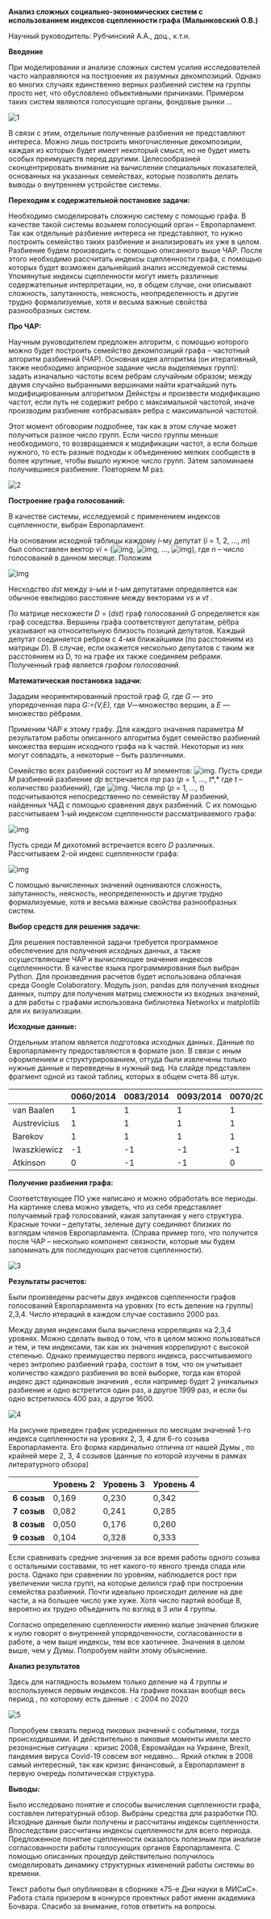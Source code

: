 **Анализ сложных социально-экономических систем с использованием индексов сцепленности графа (Малынковский О.В.)**

Научный руководитель: Рубчинский А.А., доц., к.т.н.

**Введение**

При моделировании и анализе сложных систем усилия исследователей часто направляются на построение их разумных декомпозиций. Однако во многих случаях единственно верных разбиений систем на группы просто нет, что обусловлено объективными причинами. Примером таких систем являются голосующие органы, фондовые рынки …

![1](..\images\1.jpg)

В связи с этим, отдельные полученные разбиения не представляют интереса. Можно лишь построить многочисленные декомпозиции, каждая из которых будет имеет некоторый смысл, но не будет иметь особых преимуществ перед другими. Целесообразней сконцентрировать внимание на вычислении специальных показателей, основанных на указанных семействах, которые позволять делать выводы о внутреннем устройстве системы.

**Переходим к содержательной постановке задачи:**

Необходимо смоделировать сложную систему с помощью графа. В качестве такой системы возьмем голосующий орган – Европарламент. Так как отдельные разбиение интереса не представляют, то нужно построить семейство таких разбиение и анализировать их уже в целом. Разбиение будем производить с помощью описанного выше ЧАР. После этого необходимо рассчитать индексы сцепленности графа, с помощью которых будет возможен дальнейший анализ исследуемой системы. Упомянутые индексы сцепленности могут иметь различные содержательные интерпретации, но, в общем случае, они описывают сложность, запутанность, неясность, неопределенность и другие трудно формализуемые, хотя и весьма важные свойства разнообразных систем.

**Про ЧАР:**

Научным руководителем предложен алгоритм, с помощью которого можно будет построить семейство декомпозиций графа – частотный алгоритм разбиений (ЧАР). Основная идея алгоритма (он итеративный, также необходимо априорное задание числа выделяемых групп): задать изначально частоты всем ребрам случайным образом; между двумя случайно выбранными вершинами найти кратчайший путь модифицированным алгоритмом Дейкстры и произвести модификацию частот, если путь не содержит ребро с максимальной частотой, иначе производим разбиение «отбрасывая» ребра с максимальной частотой.

Этот момент обговорим подробнее, так как в этом случае может получиться разное число групп. Если число группы меньше необходимого, то возвращаемся к модификации частот, а если больше нужного, то есть разные подходы к объединению мелких сообществ в более крупные, чтобы вышло нужное число групп. Затем запоминаем получившиеся разбиение. Повторяем M раз.

![2](..\images\2.jpg)

**Построение графа голосований:**

В качестве системы, исследуемой с применением индексов сцепленности, выбран Европарламент.

На основании исходной таблицы каждому *i*-му депутат (*i* = 1, 2, …, *m*) был сопоставлен вектор *vi* = (![img](file:///C:/Users/oleg/AppData/Local/Temp/msohtmlclip1/01/clip_image010.png), ![img](file:///C:/Users/oleg/AppData/Local/Temp/msohtmlclip1/01/clip_image012.png), …, ![img](file:///C:/Users/oleg/AppData/Local/Temp/msohtmlclip1/01/clip_image014.png)), где *n* – число голосований в данном месяце. Положим

![img](file:///C:/Users/oleg/AppData/Local/Temp/msohtmlclip1/01/clip_image016.png)

Несходство *dst* между *s*-ым и *t*-ым депутатами определяется как обычное евклидово расстояние между векторами *vs* и *vt* .

По матрице несхожести *D* = (*dst*) граф голосований *G* определяется как граф соседства. Вершины графа соответствуют депутатам, рёбра указывают на относительную близость позиций депутатов. Каждый депутат соединяется ребром с 4-мя ближайшими (по расстояниям из матрицы *D*). В случае, если окажется несколько депутатов с таким же расстоянием из D, то на графе их также соединяем ребрами. Полученный граф является *графом голосований*.



**Математическая постановка задачи:**

Зададим неориентированный простой граф *G,* где *G* — это упорядоченная пара *G:=(V,E),* где *V*—множество вершин, а *E* — множество рёбрами.

Применим ЧАР к этому графу. Для каждого значения параметра *M* результатом работы описанного алгоритма будет семейство разбиений множества вершин исходного графа на k частей. Некоторые из них могут совпадать, а некоторые – быть различными.

Семейство всех разбиений состоит из *M* элементов: ![img](file:///C:/Users/oleg/AppData/Local/Temp/msohtmlclip1/01/clip_image002.png). Пусть среди *M* разбиений разбиение *dp* встречается *mp* раз (*p* = 1, …, *t**,* где *t* *–* количество разбиений), где ![img](file:///C:/Users/oleg/AppData/Local/Temp/msohtmlclip1/01/clip_image004.png). Числа *mp* (*p* = 1, …, *t*) подсчитываются непосредственно по семейству *M* разбиений, найденных ЧАД с помощью сравнения двух разбиений. С их помощью рассчитываем 1-ый индексом сцепленности рассматриваемого графа: 

![img](file:///C:/Users/oleg/AppData/Local/Temp/msohtmlclip1/01/clip_image006.png)

Пусть среди *M* дихотомий встречается всего *D* различных. Рассчитываем 2-ой индекс сцепленности графа:

![img](file:///C:/Users/oleg/AppData/Local/Temp/msohtmlclip1/01/clip_image008.png)

С помощью вычисленных значений оцениваются сложность, запутанность, неясность, неопределенность и другие трудно формализуемые, хотя и весьма важные свойства разнообразных систем.



**Выбор средств для решения задачи:**

Для решения поставленной задачи требуется программное обеспечение для получения исходных данных, а также осуществляющее ЧАР и вычисляющее значения индексов сцепленнности. В качестве языка программирования был выбран Python. Для произведения расчетов будет использована облачная среда Google Colaboratory. Модуль json, pandas для получения входных данных,  numpy для получения матриц смежности из входных значений, а для работы с графами использована библиотека Networkx и matplotlib для их визуализации.

**Исходные данные:**

Отдельным этапом является подготовка исходных данных. Данные по Европарламенту предоставляются в формате json. В связи с иным оформлением и структурированием, оттуда были извлечены только нужные данные и переведены в нужный вид. На слайде представлен фрагмент одной из такой таблиц, которых в общем счета 86 штук.

|              | 0060/2014 | 0083/2014 | 0093/2014 | 0070/2014 | 0080/2014 | 0168/2014 | 0025/2014 |
| ------------ | --------- | --------- | --------- | --------- | --------- | --------- | --------- |
| van Baalen   | 1         | 1         | 1         | 1         | 1         | 1         | 1         |
| Austrevicius | 1         | 1         | 1         | 1         | 1         | 1         | 1         |
| Barekov      | 1         | 1         | 1         | 1         | 1         | 1         | -1        |
| Iwaszkiewicz | -1        | -1        | -1        | -1        | -1        | 1         | -1        |
| Atkinson     | 0         | -1        | -1        | 0         | 1         | -1        | 1         |

**Получение разбиения графа:**

Соответствующее ПО уже написано и можно обработать все периоды. На картинке слева можно увидеть, что из себя представляет получаемый граф голосований, какая запутанная у него структура. Красные точки – депутаты, зеленые дугу соединяют близких по взглядам членов Европарламента. (Справа пример того, что получится после ЧАР – несколько компонент связности, которые мы будем запоминать для последующих расчетов сцепленности).

![3](..\images\3.jpg)

**Результаты расчетов:**

Были произведены расчеты двух индексов сцепленности графов голосований Европарламента на уровнях (то есть деление на группы) 2,3,4. Число итераций в каждом случае составило 2000 раз.

Между двумя индексами была вычислена корреляциях на 2,3,4 уровнях. Можно сделать вывод о том, что в целом можно пользоваться и тем, и тем индексами, так как их значения коррелируют с высокой степенью. Однако преимущество первого индекса, рассчитываемого через энтропию разбиений графа, состоит в том, что он учитывает количество каждого разбиения во всей выборке, тогда как второй индекс даст одинаковые значения , если например будет 2 уникальных разбиение и одно встретится один раз, а другое 1999 раз, и если бы одно встретилось 400 раз, а другое 1600.

![4](..\images\4.jpg)

На рисунке приведен график усредненных по месяцам значений 1-го индекса сцепленности на уровнях 2, 3, 4 для 6-го созыва Европарламента. Его форма кардинально отлична от нашей Думы , по крайней мере 2, 3, 4 созывов (данные по которой изучены в рамках литературного обзора)

|             | **Уровень 2** | **Уровень 3** | **Уровень 4** |
| ----------- | ------------- | ------------- | ------------- |
| **6 созыв** | 0,169         | 0,230         | 0,342         |
| **7 созыв** | 0,082         | 0,241         | 0,285         |
| **8 созыв** | 0,050         | 0,176         | 0,260         |
| **9 созыв** | 0,104         | 0,328         | 0,333         |

Если сравнивать средние значения за все время работы одного созыва с остальными составами, то нет какого-то явного тренда спада или роста. Однако при сравнении по уровням, наблюдается рост при увеличении числа групп, на которые делился граф при построении семейства разбиений. Почти идеально происходит деление на две части, а на большее число уже хуже. Хотя число партий вообще 8, вероятно их трудно объединить по взгляд в 3 или 4 группы. 

Согласно определению сцепленности именно малые значения близкие к нулю говорят о внутренней упорядоченности, согласованности в работе, а чем выше индексы, тем все хаотичнее. Значения в целом выше, чем у Думы. Попробуем найти этому объяснение. 

**Анализ результатов**

Здесь для наглядность возьмем только деление на 4 группы и воспользуемся первым индексов. На графике показан вообще весь период , по которому есть данные : с 2004 по 2020

![5](..\images\5.jpg)

Попробуем связать период пиковых значений с событиями, тогда происходившими. И действительно в пиковые моменты имели место резонансные ситуации : кризис 2008, Евромайдан на Украине, Brexit, пандемия вируса Covid-19 совсем вот недавно…  Яркий отклик в 2008 самый интересный, так как кризис финансовый, а Европарламент в первую очередь политическая структура.

**Выводы:**

Было исследовано понятие и способы вычисления сцепленности графа, составлен литературный обзор. Выбраны средства для разработки ПО. Исходные данные были получены и рассчитаны индексы сцепленности. Впоследствии рассчитаны индексы сцепленности для всего периода. Предложенное понятие сцепленности оказалось полезным при анализе согласованности работы голосующих органов Европарламента.  С помощью описанных процедур действительно получилось смоделировать динамику структурных изменений работы системы во времени. 

Текст работы был опубликован в сборнике «75-е Дни науки в МИСиС». Работа стала призером в конкурсе проектных работ имени академика Бочвара. Спасибо за внимание, готов ответить на вопросы.